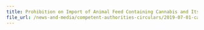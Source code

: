 ```yaml
---
title: Prohibition on Import of Animal Feed Containing Cannabis and Its Derivatives for Non-food Producing Animals 
file_url: /news-and-media/competent-authorities-circulars/2019-07-01-ca.pdf
---
```

